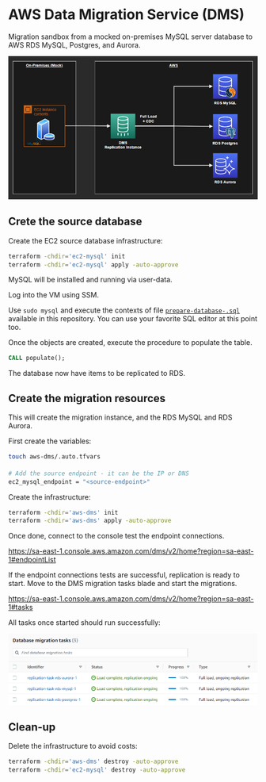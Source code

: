# AWS Data Migration Service (DMS)

Migration sandbox from a mocked on-premises MySQL server database to AWS RDS MySQL, Postgres, and Aurora.

<img src=".docs/dms.png" width=700 />

## Crete the source database

Create the EC2 source database infrastructure:

```sh
terraform -chdir='ec2-mysql' init
terraform -chdir='ec2-mysql' apply -auto-approve
```

MySQL will be installed and running via user-data.

Log into the VM using SSM.

Use `sudo mysql` and execute the contexts of file [`prepare-database-.sql`](ec2-mysql/prepare-database-.sql) available in this repository. You can use your favorite SQL editor at this point too.

Once the objects are created, execute the procedure to populate the table.

```sql
CALL populate();
```

The database now have items to be replicated to RDS.

## Create the migration resources

This will create the migration instance, and the RDS MySQL and RDS Aurora.

First create the variables:

```sh
touch aws-dms/.auto.tfvars

# Add the source endpoint - it can be the IP or DNS
ec2_mysql_endpoint = "<source-endpoint>"
```

Create the infrastructure:

```sh
terraform -chdir='aws-dms' init
terraform -chdir='aws-dms' apply -auto-approve
```

Once done, connect to the console test the endpoint connections.

https://sa-east-1.console.aws.amazon.com/dms/v2/home?region=sa-east-1#endpointList

If the endpoint connections tests are successful, replication is ready to start. Move to the DMS migration tasks blade and start the migrations.

https://sa-east-1.console.aws.amazon.com/dms/v2/home?region=sa-east-1#tasks

All tasks once started should run successfully:

<img src=".docs/tasks.png" width=700 />


## Clean-up

Delete the infrastructure to avoid costs:

```sh
terraform -chdir='aws-dms' destroy -auto-approve
terraform -chdir='ec2-mysql' destroy -auto-approve
```
